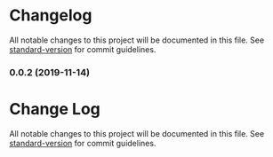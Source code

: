 # Changelog

All notable changes to this project will be documented in this file. See [standard-version](https://github.com/conventional-changelog/standard-version) for commit guidelines.

### 0.0.2 (2019-11-14)

# Change Log

All notable changes to this project will be documented in this file. See [standard-version](https://github.com/conventional-changelog/standard-version) for commit guidelines.